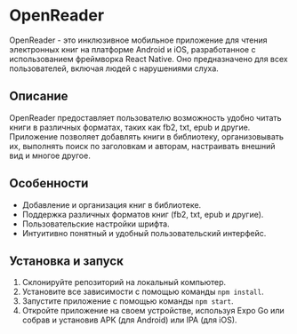 # OpenReader

OpenReader - это инклюзивное мобильное приложение для чтения электронных книг на платформе Android и iOS, разработанное с использованием фреймворка React Native. Оно предназначено для всех пользователей, включая людей с нарушениями слуха.

## Описание

OpenReader предоставляет пользователю возможность удобно читать книги в различных форматах, таких как fb2, txt, epub и другие. Приложение позволяет добавлять книги в библиотеку, организовывать их, выполнять поиск по заголовкам и авторам, настраивать внешний вид и многое другое.

## Особенности

- Добавление и организация книг в библиотеке.
- Поддержка различных форматов книг (fb2, txt, epub и другие).
- Пользовательские настройки шрифта.
- Интуитивно понятный и удобный пользовательский интерфейс.

## Установка и запуск

1. Склонируйте репозиторий на локальный компьютер.
2. Установите все зависимости с помощью команды `npm install`.
3. Запустите приложение с помощью команды `npm start`.
4. Откройте приложение на своем устройстве, используя Expo Go или собрав и установив APK (для Android) или IPA (для iOS).
